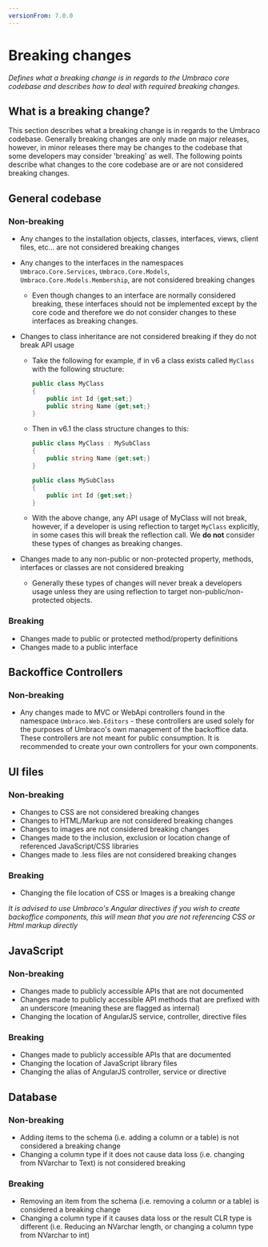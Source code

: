 ```yaml
---
versionFrom: 7.0.0
---
```


# Breaking changes

_Defines what a breaking change is in regards to the Umbraco core codebase and describes how to deal with required breaking changes._

## What is a breaking change?

This section describes what a breaking change is in regards to the Umbraco codebase. Generally breaking changes are only made on major releases, however, in minor releases there may be changes to the codebase that some developers may consider 'breaking' as well. The following points describe what changes to the core codebase are or are not considered breaking changes.

## General codebase

### Non-breaking

* Any changes to the installation objects, classes, interfaces, views, client files, etc... are not considered breaking changes

* Any changes to the interfaces in the namespaces `Umbraco.Core.Services`, `Umbraco.Core.Models`, `Umbraco.Core.Models.Membership`,  are not considered breaking changes
	* Even though changes to an interface are normally considered breaking, these interfaces should not be implemented except by the core code and therefore we do not consider changes to these interfaces as breaking changes.

* Changes to class inheritance are not considered breaking if they do not break API usage
	* Take the following for example, if in v6 a class exists called `MyClass` with the following structure:
		
		```csharp
		public class MyClass 
		{
			public int Id {get;set;}
			public string Name {get;set;}
		}
		```
		
	* Then in v6.1 the class structure changes to this:

		```csharp
		public class MyClass : MySubClass
		{
			public string Name {get;set;}    			
		}

		public class MySubClass
		{
			public int Id {get;set;}
		}
		```
		
	* With the above change, any API usage of MyClass will not break, however, if a developer is using reflection to target `MyClass` explicitly, in some cases this will break the reflection call. We **do not** consider these types of changes as breaking changes.
* Changes made to any non-public or non-protected property, methods, interfaces or classes are not considered breaking
	* Generally these types of changes will never break a developers usage unless they are using reflection to target non-public/non-protected objects. 

### Breaking

* Changes made to public or protected method/property definitions
* Changes made to a public interface

## Backoffice Controllers

### Non-breaking

* Any changes made to MVC or WebApi controllers found in the namespace `Umbraco.Web.Editors` - these controllers are used solely for the purposes of Umbraco's own management of the backoffice data. These controllers are not meant for public consumption. It is recommended to create your own controllers for your own components.

## UI files

### Non-breaking

* Changes to CSS are not considered breaking changes
* Changes to HTML/Markup are not considered breaking changes
* Changes to images are not considered breaking changes
* Changes made to the inclusion, exclusion or location change of referenced JavaScript/CSS libraries
* Changes made to .less files are not considered breaking changes

### Breaking

* Changing the file location of CSS or Images is a breaking change
 
_It is advised to use Umbraco's Angular directives if you wish to create backoffice components, this will mean that you are not referencing CSS or Html markup directly_

## JavaScript

### Non-breaking

* Changes made to publicly accessible APIs that are not documented
* Changes made to publicly accessible API methods that are prefixed with an underscore (meaning these are flagged as internal)
* Changing the location of AngularJS service, controller, directive files

### Breaking

* Changes made to publicly accessible APIs that are documented
* Changing the location of JavaScript library files
* Changing the alias of AngularJS controller, service or directive
 
## Database

### Non-breaking

* Adding items to the schema (i.e. adding a column or a table) is not considered a breaking change
* Changing a column type if it does not cause data loss (i.e. changing from NVarchar to Text) is not considered breaking

### Breaking

* Removing an item from the schema (i.e. removing a column or a table) is considered a breaking change
* Changing a column type if it causes data loss or the result CLR type is different (i.e. Reducing an NVarchar length, or changing a column type from NVarchar to int)
